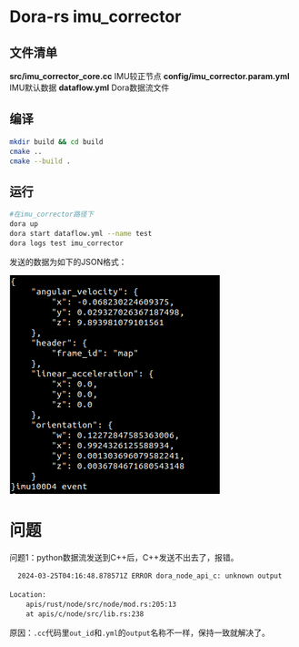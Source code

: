 # Dora-rs imu_corrector
## 文件清单

**src/imu_corrector_core.cc**  IMU较正节点
**config/imu_corrector.param.yml**   IMU默认数据
**dataflow.yml**   Dora数据流文件

## 编译

```bash
mkdir build && cd build
cmake ..
cmake --build .
```

## 运行
```bash
#在imu_corrector路径下
dora up
dora start dataflow.yml --name test
dora logs test imu_corrector
```
发送的数据为如下的JSON格式：

![1](figure/1.png)



# 问题

问题1：python数据流发送到C++后，C++发送不出去了，报错。

```bash
  2024-03-25T04:16:48.878571Z ERROR dora_node_api_c: unknown output

Location:
    apis/rust/node/src/node/mod.rs:205:13
    at apis/c/node/src/lib.rs:238
```

原因：`.cc`代码里`out_id`和`.yml`的`output`名称不一样，保持一致就解决了。
